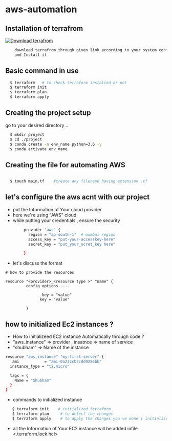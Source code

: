 # aws-automation


## Installation of terrafrom 

[![Download terrafrom ](https://upload.wikimedia.org/wikipedia/commons/thumb/0/04/Terraform_Logo.svg/330px-Terraform_Logo.svg.png)](https://www.terraform.io/downloads.html)

```bash
    download terrafrom through given link according to your system config 
    and Install it
```

## Basic command in use 
```bash  
  $ terraform   # to check terraform installed or not 
  $ terraform init 
  $ terraform plan 
  $ terraform apply

```

## Creating the project setup 
go to your desired directory ..

```bash 
  $ mkdir project
  $ cd ./project
  $ conda create -n env_name python=3.6 -y 
  $ conda activate env_name

  ```

## Creating the file for automating AWS 

```bash 

  $ touch main.tf    #create any filename having extension .tf

```

## let's configure the aws acnt with our project 

 - put the Information of Your cloud provider 
 - here we're using "AWS" cloud 
 - while putting your credentials , ensure the security 


```bash 
        provider "aws" {
          region = "ap-south-1"  # mumbai region 
          access_key = "put-your-accesskey-here"
          secret_key = "put_your_scret_key here"

        }

```

- let's discuss the format 

```
# how to provide the resources 

resource "<provider>_<resource type >" "name" {
         config options.....

                key = "value"
               key = "value"

         }
```


## how to initialized Ec2 instances ? 

- How to Initializeed EC2 instance Automatically through code ? 
- "aws_instance" => provider , insatnce => name of service 
-  "shubham" => Name of the instance

```bash 
resource "aws_instance" "my-first-server" {
   ami           = "ami-0a23ccb2cdd9286bb"
  instance_type = "t2.micro"

  tags = {
    Name = "Shubham"
  }
}
```

- commands to initialized instance

```bash 
   $ terraform init    # initialized terraform 
   $ terraform plan     # to detect the changes 
   $ terraform apply    # to apply the changes you've done ( initialized instance)

```
- all the Information of Your EC2 instance will be added infile <.terraform.lock.hcl>


